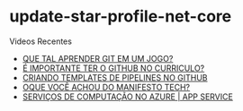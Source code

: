 # update-star-profile-net-core

Videos Recentes
<!-- YOUTUBE:START -->
- [QUE TAL APRENDER GIT EM UM JOGO?](https://www.youtube.com/watch?v=AHU8XrWjBOs)
- [É IMPORTANTE TER O GITHUB NO CURRICULO?](https://www.youtube.com/watch?v=MhtKI2RuJLE)
- [CRIANDO TEMPLATES DE PIPELINES NO GITHUB](https://www.youtube.com/watch?v=jhJ7y3GQvjE)
- [OQUE VOCÊ ACHOU DO MANIFESTO TECH?](https://www.youtube.com/watch?v=vHLF3jlJgpc)
- [SERVIÇOS DE COMPUTAÇÃO NO AZURE | APP SERVICE](https://www.youtube.com/watch?v=qXHG9iLRtC8)
<!-- YOUTUBE:END -->
